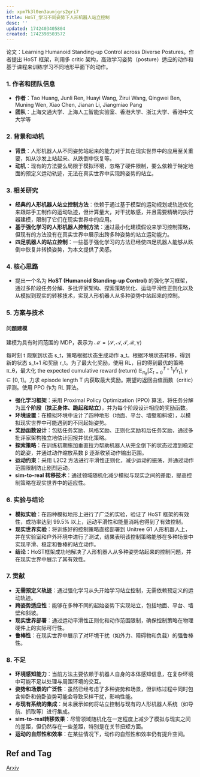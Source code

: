 ```yaml
---
id: xpm7k3l0en3aumjgrs2gri7
title: HoST_学习不同姿势下人形机器人站立控制
desc: ''
updated: 1742403405804
created: 1742398503572
---
```


论文：Learning Humanoid Standing-up Control across Diverse Postures。作者提出 HoST 框架，利用多 critic 架构，高效学习姿势（posture）适应的动作和基于课程来训练学习不同地形平面下的动作。

### 1. 作者和团队信息
- **作者**：Tao Huang, Junli Ren, Huayi Wang, Zirui Wang, Qingwei Ben, Muning Wen, Xiao Chen, Jianan Li, Jiangmiao Pang
- **团队**：上海交通大学、上海人工智能实验室、香港大学、浙江大学、香港中文大学等

### 2. 背景和动机
- **背景**：人形机器人从不同姿势站起来的能力对于其在现实世界中的应用至关重要，如从沙发上站起来、从跌倒中恢复等。
- **动机**：现有的方法要么局限于模拟环境，忽略了硬件限制，要么依赖于特定地面的预定义运动轨迹，无法在真实世界中实现跨姿势的站立。

### 3. 相关研究
- **经典的人形机器人站立控制方法**：依赖于通过基于模型的运动规划或轨迹优化来跟踪手工制作的运动轨迹，但计算量大，对干扰敏感，并且需要精确的执行器建模，限制了它们在现实世界中的应用。
- **基于强化学习的人形机器人控制方法**：通过最小化建模假设来学习控制策略，但现有的方法没有在真实世界中展示出跨多种姿势的站立运动能力。
- **四足机器人的站立控制**：一些基于强化学习的方法已经使四足机器人能够从跌倒中恢复并转换姿势，为本文提供了灵感。

### 4. 核心思路
- 提出一个名为 **HoST (Humanoid Standing-up Control)** 的强化学习框架，通过多阶段任务分解、多批评家架构、探索策略优化、运动平滑性正则化以及从模拟到现实的转移技术，实现人形机器人从多种姿势中站起来的控制。

### 5. 方案与技术

#### 问题建模

建模为具有时间范围的 MDP，表示为 $\mathcal{M}=⟨\mathcal{S}, \mathcal{A}, \mathcal{T}, \mathcal{R}, \mathcal{\gamma}⟩$

每时刻 t 观察到状态 s_t，策略根据状态生成动作 a_t。根据环境状态转移，得到新的状态 s_t+1 和奖励 r_t。为了最大化奖励，使用 RL，目的得到最优的策略 π_θ，最大化 the expected cumulative reward (return) $\mathbb{E}_{\pi_\theta}[\Sigma_{t=0}^{T-1} \gamma^t r_t], \gamma \in [0,1]$。力求 episode length T 内获取最大奖励。期望的返回由值函数（critic）评测。使用 PPO 作为 RL 算法。

- **强化学习框架**：采用 Proximal Policy Optimization (PPO) 算法，将任务分解为**三个阶段（扶正身体、跪起和站立）**，并为每个阶段设计相应的奖励函数。
- **环境设置**：在模拟环境中设计了四种地形（地面、平台、墙壁和斜坡），以模拟现实世界中可能遇到的不同起始姿势。
- **奖励函数设计**：包括任务奖励、风格奖励、正则化奖励和后任务奖励，通过多批评家架构独立地估计回报并优化策略。
- **探索策略**：在训练初期施加垂直拉力帮助机器人从完全倒下的状态过渡到稳定的跪姿，并通过动作缩放系数 β 逐渐收紧动作输出范围。
- **运动约束**：采用 L2C2 方法进行平滑性正则化，减少运动的振荡，并通过动作范围限制防止剧烈运动。
- **sim-to-real 转移技术**：通过领域随机化减少模拟与现实之间的差距，提高控制策略在现实世界中的适应性。

### 6. 实验与结论
- **模拟实验**：在四种模拟地形上进行了广泛的实验，验证了 HoST 框架的有效性，成功率达到 99.5% 以上，运动平滑性和能量消耗也得到了有效控制。
- **现实世界实验**：将训练好的控制策略直接部署到 Unitree G1 人形机器人上，并在实验室和户外环境中进行了测试，结果表明该控制策略能够在多种场景中实现平滑、稳定和鲁棒的站立动作。
- **结论**：HoST框架成功地解决了人形机器人从多种姿势站起来的控制问题，并在现实世界中展示了其有效性。

### 7. 贡献
- **无需预定义轨迹**：通过强化学习从头开始学习站立控制，无需依赖预定义的运动轨迹。
- **跨姿势适应性**：能够在多种不同的起始姿势下实现站立，包括地面、平台、墙壁和斜坡。
- **现实世界部署**：通过运动平滑性正则化和动作范围限制，确保控制策略在物理硬件上的实际可行性。
- **鲁棒性**：在现实世界中展示了对环境干扰（如外力、障碍物和负载）的强鲁棒性。

### 8. 不足
- **环境感知能力**：当前方法主要依赖于机器人自身的本体感知信息，在复杂环境中可能不足以处理与周围环境的交互。
- **姿势和场景的广泛性**：虽然已经考虑了多种姿势和场景，但训练过程中同时包含仰卧和俯卧姿势可能会导致采样干扰，影响性能。
- **与现有系统的集成**：尚未展示如何将站立控制与现有的人形机器人系统（如导航、抓取等）进行集成。
- **sim-to-real转移效果**：尽管领域随机化在一定程度上减少了模拟与现实之间的差距，但仍然存在一些差距，特别是在关节扭矩方面。
- **运动的自然性和效率**：在某些情况下，动作的自然性和效率仍有提升空间。

## Ref and Tag

[Arxiv](https://arxiv.org/abs/2502.08378)